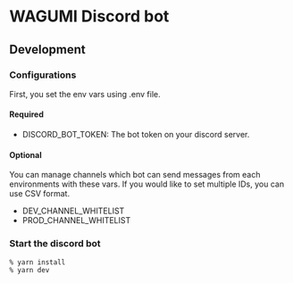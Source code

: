 # WAGUMI Discord bot

## Development

### Configurations

First, you set the env vars using .env file.

#### Required

- DISCORD_BOT_TOKEN: The bot token on your discord server.

#### Optional

You can manage channels which bot can send messages from each environments with these vars. If you would like to set multiple IDs, you can use CSV format.

- DEV_CHANNEL_WHITELIST
- PROD_CHANNEL_WHITELIST

### Start the discord bot

```shell
% yarn install
% yarn dev
```
